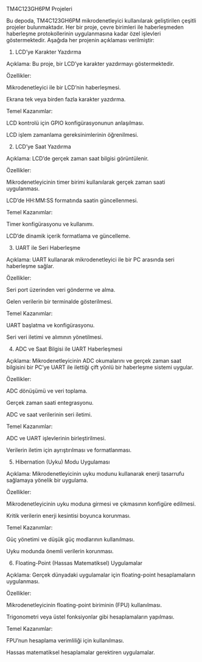 TM4C123GH6PM Projeleri

Bu depoda, TM4C123GH6PM mikrodenetleyici kullanılarak geliştirilen çeşitli projeler bulunmaktadır. Her bir proje, çevre birimleri ile haberleşmeden haberleşme protokollerinin uygulanmasına kadar özel işlevleri göstermektedir. Aşağıda her projenin açıklaması verilmiştir:

1. LCD’ye Karakter Yazdırma

Açıklama: Bu proje, bir LCD’ye karakter yazdırmayı göstermektedir.

Özellikler:

Mikrodenetleyici ile bir LCD’nin haberleşmesi.

Ekrana tek veya birden fazla karakter yazdırma.

Temel Kazanımlar:

LCD kontrolü için GPIO konfigürasyonunun anlaşılması.

LCD işlem zamanlama gereksinimlerinin öğrenilmesi.

2. LCD’ye Saat Yazdırma

Açıklama: LCD’de gerçek zaman saat bilgisi görüntülenir.

Özellikler:

Mikrodenetleyicinin timer birimi kullanılarak gerçek zaman saati uygulanması.

LCD’de HH:MM:SS formatında saatin güncellenmesi.

Temel Kazanımlar:

Timer konfigürasyonu ve kullanımı.

LCD’de dinamik içerik formatlama ve güncelleme.

3. UART ile Seri Haberleşme

Açıklama: UART kullanarak mikrodenetleyici ile bir PC arasında seri haberleşme sağlar.

Özellikler:

Seri port üzerinden veri gönderme ve alma.

Gelen verilerin bir terminalde gösterilmesi.

Temel Kazanımlar:

UART başlatma ve konfigürasyonu.

Seri veri iletimi ve alımının yönetilmesi.

4. ADC ve Saat Bilgisi ile UART Haberleşmesi

Açıklama: Mikrodenetleyicinin ADC okumalarını ve gerçek zaman saat bilgisini bir PC’ye UART ile ilettiği çift yönlü bir haberleşme sistemi uygular.

Özellikler:

ADC dönüşümü ve veri toplama.

Gerçek zaman saati entegrasyonu.

ADC ve saat verilerinin seri iletimi.

Temel Kazanımlar:

ADC ve UART işlevlerinin birleştirilmesi.

Verilerin iletim için ayrıştırılması ve formatlanması.

5. Hibernation (Uyku) Modu Uygulaması

Açıklama: Mikrodenetleyicinin uyku modunu kullanarak enerji tasarrufu sağlamaya yönelik bir uygulama.

Özellikler:

Mikrodenetleyicinin uyku moduna girmesi ve çıkmasının konfigüre edilmesi.

Kritik verilerin enerji kesintisi boyunca korunması.

Temel Kazanımlar:

Güç yönetimi ve düşük güç modlarının kullanılması.

Uyku modunda önemli verilerin korunması.

6. Floating-Point (Hassas Matematiksel) Uygulamalar

Açıklama: Gerçek dünyadaki uygulamalar için floating-point hesaplamaların uygulanması.

Özellikler:

Mikrodenetleyicinin floating-point biriminin (FPU) kullanılması.

Trigonometri veya üstel fonksiyonlar gibi hesaplamaların yapılması.

Temel Kazanımlar:

FPU’nun hesaplama verimliliği için kullanılması.

Hassas matematiksel hesaplamalar gerektiren uygulamalar.
